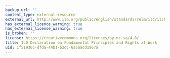 ```yaml
---
backup_url: ''
content_type: external-resource
external_url: http://www.ilo.org/public/english/standards/relm/ilc/ilc86/com-dtxt.htm
has_external_licence_warning: true
has_external_license_warning: true
is_broken: ''
license: https://creativecommons.org/licenses/by-nc-sa/4.0/
title: ILO Declaration on Fundamental Principles and Rights at Work
uid: 1f51936c-dfda-44b1-b2dc-6a5aacd1967a
---
```

